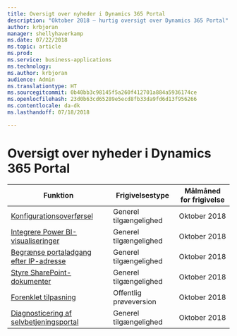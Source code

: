 ```yaml
---
title: Oversigt over nyheder i Dynamics 365 Portal
description: "Oktober 2018 – hurtig oversigt over Dynamics 365 Portal"
author: krbjoran
manager: shellyhaverkamp
ms.date: 07/22/2018
ms.topic: article
ms.prod: 
ms.service: business-applications
ms.technology: 
ms.author: krbjoran
audience: Admin
ms.translationtype: HT
ms.sourcegitcommit: 0b40bb3c98145f5a260f412701a884a5936174ce
ms.openlocfilehash: 23d0b63cd65289e5ecd8fb33da9fd6d13f956266
ms.contentlocale: da-dk
ms.lasthandoff: 07/18/2018

---
```

#  <a name="summary-of-whats-new-in-dynamics-365-portal"></a>Oversigt over nyheder i Dynamics 365 Portal




| Funktion                                                                           | Frigivelsestype   | Målmåned for frigivelse |
|-----------------------------------------------------------------------------------|----------------|----------------------|
| [Konfigurationsoverførsel](configuration-migration.md)                           | Generel tilgængelighed             | Oktober 2018          |
| [Integrere Power BI-visualiseringer](power-bi-embed.md)                              | Generel tilgængelighed            | Oktober 2018          |
| [Begrænse portaladgang efter IP-adresse](restrict-portal-access-by-ip-address.md) | Generel tilgængelighed            | Oktober 2018          |
| [Styre SharePoint-dokumenter](sharepoint-integration.md)                        | Generel tilgængelighed             | Oktober 2018          |
| [Forenklet tilpasning](simplified-customization.md)                         | Offentlig prøveversion | Oktober 2018          |
| [Diagnosticering af selvbetjeningsportal](self-service-portal-diagnostics.md)           | Generel tilgængelighed             | Oktober 2018          |


